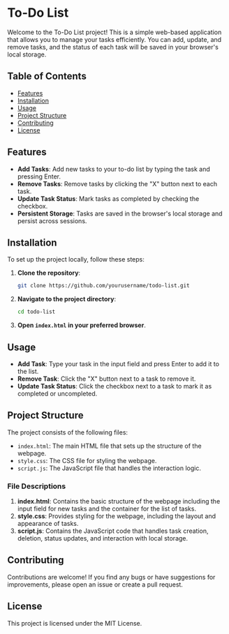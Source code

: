 # To-Do List

Welcome to the To-Do List project! This is a simple web-based application that allows you to manage your tasks efficiently. You can add, update, and remove tasks, and the status of each task will be saved in your browser's local storage.

## Table of Contents
- [Features](#features)
- [Installation](#installation)
- [Usage](#usage)
- [Project Structure](#project-structure)
- [Contributing](#contributing)
- [License](#license)

## Features
- **Add Tasks**: Add new tasks to your to-do list by typing the task and pressing Enter.
- **Remove Tasks**: Remove tasks by clicking the "X" button next to each task.
- **Update Task Status**: Mark tasks as completed by checking the checkbox.
- **Persistent Storage**: Tasks are saved in the browser's local storage and persist across sessions.

## Installation
To set up the project locally, follow these steps:

1. **Clone the repository**:
    ```bash
    git clone https://github.com/yourusername/todo-list.git
    ```

2. **Navigate to the project directory**:
    ```bash
    cd todo-list
    ```

3. **Open `index.html` in your preferred browser**.

## Usage
- **Add Task**: Type your task in the input field and press Enter to add it to the list.
- **Remove Task**: Click the "X" button next to a task to remove it.
- **Update Task Status**: Click the checkbox next to a task to mark it as completed or uncompleted.

## Project Structure
The project consists of the following files:

- `index.html`: The main HTML file that sets up the structure of the webpage.
- `style.css`: The CSS file for styling the webpage.
- `script.js`: The JavaScript file that handles the interaction logic.

### File Descriptions
1. **index.html**: Contains the basic structure of the webpage including the input field for new tasks and the container for the list of tasks.
2. **style.css**: Provides styling for the webpage, including the layout and appearance of tasks.
3. **script.js**: Contains the JavaScript code that handles task creation, deletion, status updates, and interaction with local storage.

## Contributing
Contributions are welcome! If you find any bugs or have suggestions for improvements, please open an issue or create a pull request.

## License
This project is licensed under the MIT License.
